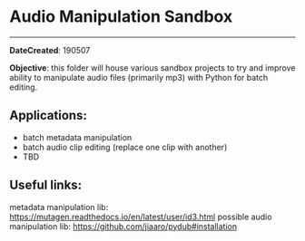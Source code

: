# Audio Manipulation Sandbox
---
**DateCreated**: 190507

**Objective**: this folder will house various sandbox projects to try and improve ability to manipulate audio files (primarily mp3) with Python for batch editing.

## Applications:
* batch metadata manipulation
* batch audio clip editing (replace one clip with another)
* TBD


## Useful links: 
metadata manipulation lib: https://mutagen.readthedocs.io/en/latest/user/id3.html
possible audio manipulation lib: https://github.com/jiaaro/pydub#installation
